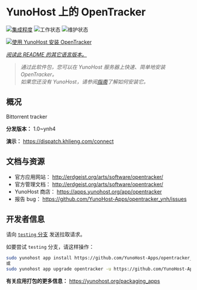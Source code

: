 <!--
注意：此 README 由 <https://github.com/YunoHost/apps/tree/master/tools/readme_generator> 自动生成
请勿手动编辑。
-->

# YunoHost 上的 OpenTracker

[![集成程度](https://dash.yunohost.org/integration/opentracker.svg)](https://dash.yunohost.org/appci/app/opentracker) ![工作状态](https://ci-apps.yunohost.org/ci/badges/opentracker.status.svg) ![维护状态](https://ci-apps.yunohost.org/ci/badges/opentracker.maintain.svg)

[![使用 YunoHost 安装 OpenTracker](https://install-app.yunohost.org/install-with-yunohost.svg)](https://install-app.yunohost.org/?app=opentracker)

*[阅读此 README 的其它语言版本。](./ALL_README.md)*

> *通过此软件包，您可以在 YunoHost 服务器上快速、简单地安装 OpenTracker。*  
> *如果您还没有 YunoHost，请参阅[指南](https://yunohost.org/install)了解如何安装它。*

## 概况

Bittorrent tracker

**分发版本：** 1.0~ynh4

**演示：** <https://dispatch.khlieng.com/connect>
## 文档与资源

- 官方应用网站： <http://erdgeist.org/arts/software/opentracker/>
- 官方管理文档： <http://erdgeist.org/arts/software/opentracker/>
- YunoHost 商店： <https://apps.yunohost.org/app/opentracker>
- 报告 bug： <https://github.com/YunoHost-Apps/opentracker_ynh/issues>

## 开发者信息

请向 [`testing` 分支](https://github.com/YunoHost-Apps/opentracker_ynh/tree/testing) 发送拉取请求。

如要尝试 `testing` 分支，请这样操作：

```bash
sudo yunohost app install https://github.com/YunoHost-Apps/opentracker_ynh/tree/testing --debug
或
sudo yunohost app upgrade opentracker -u https://github.com/YunoHost-Apps/opentracker_ynh/tree/testing --debug
```

**有关应用打包的更多信息：** <https://yunohost.org/packaging_apps>
